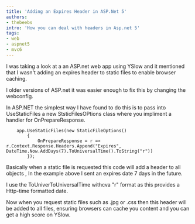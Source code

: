 ```yaml
---
title: 'Adding an Expires Header in ASP.Net 5'
authors:
- thebeebs
intro: 'How you can deal with headers in Asp.net 5'
tags:
- web
- aspnet5
- mvc6
---
```


I was taking a look at a an ASP.net web app using YSlow and it mentioned that I wasn't adding an expires header to static 
files to enable browser caching.

I older versions of ASP.net it was easier enough to fix this 
by changing the webconfig.

In ASP.NET the simplest way I have found to do this is to pass into UseStaticFiles a new StsticFilesOPtions class where you impliment a handler for OnPrepareResponse. 

		app.UseStaticFiles(new StaticFileOptions()
            {
                OnPrepareResponse = r => r.Context.Response.Headers.Append("Expires", DateTime.Now.AddDays(7).ToUniversalTime().ToString("r"))
            });
Basically when a static file is requested this code will add a header to all objects , In the example above I sent an expires date 7 days in the future.

I use the ToUniverToUniversalTime withcva "r" format as this provides a Http-time formatted date.

Now when you request static files such as .jpg or .css then this header will be added to all files, ensuring browsers can cache you content and you can get a high score on YSlow.